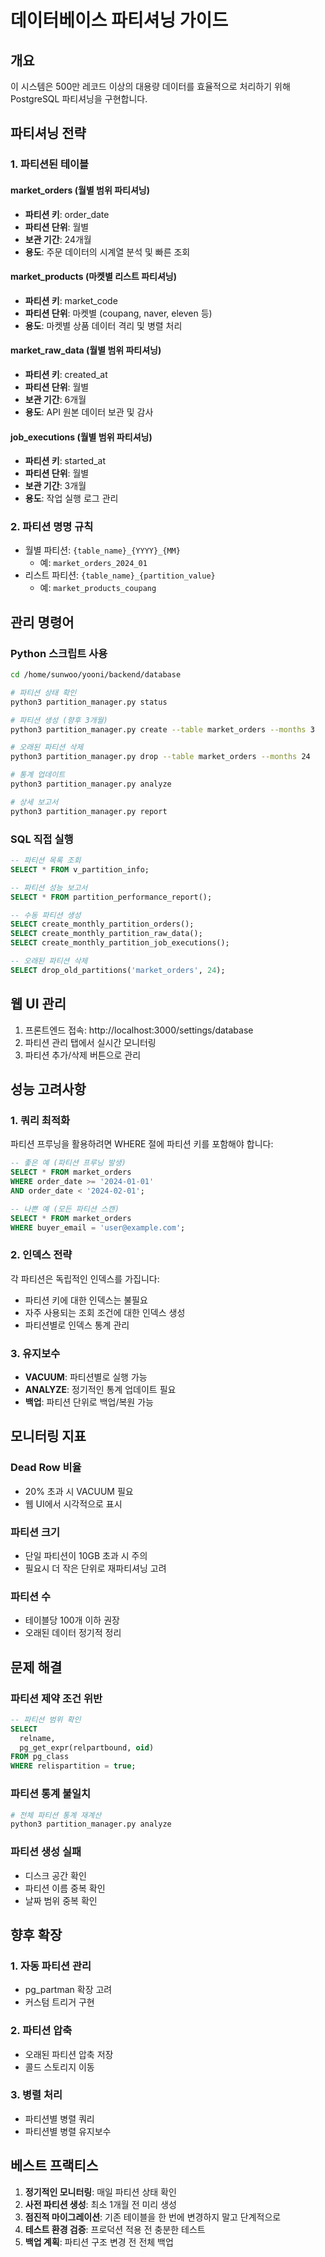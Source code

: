 # 데이터베이스 파티셔닝 가이드

## 개요

이 시스템은 500만 레코드 이상의 대용량 데이터를 효율적으로 처리하기 위해 PostgreSQL 파티셔닝을 구현합니다.

## 파티셔닝 전략

### 1. 파티션된 테이블

#### market_orders (월별 범위 파티셔닝)
- **파티션 키**: order_date
- **파티션 단위**: 월별
- **보관 기간**: 24개월
- **용도**: 주문 데이터의 시계열 분석 및 빠른 조회

#### market_products (마켓별 리스트 파티셔닝)
- **파티션 키**: market_code
- **파티션 단위**: 마켓별 (coupang, naver, eleven 등)
- **용도**: 마켓별 상품 데이터 격리 및 병렬 처리

#### market_raw_data (월별 범위 파티셔닝)
- **파티션 키**: created_at
- **파티션 단위**: 월별
- **보관 기간**: 6개월
- **용도**: API 원본 데이터 보관 및 감사

#### job_executions (월별 범위 파티셔닝)
- **파티션 키**: started_at
- **파티션 단위**: 월별
- **보관 기간**: 3개월
- **용도**: 작업 실행 로그 관리

### 2. 파티션 명명 규칙

- 월별 파티션: `{table_name}_{YYYY}_{MM}`
  - 예: `market_orders_2024_01`
- 리스트 파티션: `{table_name}_{partition_value}`
  - 예: `market_products_coupang`

## 관리 명령어

### Python 스크립트 사용

```bash
cd /home/sunwoo/yooni/backend/database

# 파티션 상태 확인
python3 partition_manager.py status

# 파티션 생성 (향후 3개월)
python3 partition_manager.py create --table market_orders --months 3

# 오래된 파티션 삭제
python3 partition_manager.py drop --table market_orders --months 24

# 통계 업데이트
python3 partition_manager.py analyze

# 상세 보고서
python3 partition_manager.py report
```

### SQL 직접 실행

```sql
-- 파티션 목록 조회
SELECT * FROM v_partition_info;

-- 파티션 성능 보고서
SELECT * FROM partition_performance_report();

-- 수동 파티션 생성
SELECT create_monthly_partition_orders();
SELECT create_monthly_partition_raw_data();
SELECT create_monthly_partition_job_executions();

-- 오래된 파티션 삭제
SELECT drop_old_partitions('market_orders', 24);
```

## 웹 UI 관리

1. 프론트엔드 접속: http://localhost:3000/settings/database
2. 파티션 관리 탭에서 실시간 모니터링
3. 파티션 추가/삭제 버튼으로 관리

## 성능 고려사항

### 1. 쿼리 최적화

파티션 프루닝을 활용하려면 WHERE 절에 파티션 키를 포함해야 합니다:

```sql
-- 좋은 예 (파티션 프루닝 발생)
SELECT * FROM market_orders 
WHERE order_date >= '2024-01-01' 
AND order_date < '2024-02-01';

-- 나쁜 예 (모든 파티션 스캔)
SELECT * FROM market_orders 
WHERE buyer_email = 'user@example.com';
```

### 2. 인덱스 전략

각 파티션은 독립적인 인덱스를 가집니다:
- 파티션 키에 대한 인덱스는 불필요
- 자주 사용되는 조회 조건에 대한 인덱스 생성
- 파티션별로 인덱스 통계 관리

### 3. 유지보수

- **VACUUM**: 파티션별로 실행 가능
- **ANALYZE**: 정기적인 통계 업데이트 필요
- **백업**: 파티션 단위로 백업/복원 가능

## 모니터링 지표

### Dead Row 비율
- 20% 초과 시 VACUUM 필요
- 웹 UI에서 시각적으로 표시

### 파티션 크기
- 단일 파티션이 10GB 초과 시 주의
- 필요시 더 작은 단위로 재파티셔닝 고려

### 파티션 수
- 테이블당 100개 이하 권장
- 오래된 데이터 정기적 정리

## 문제 해결

### 파티션 제약 조건 위반
```sql
-- 파티션 범위 확인
SELECT 
  relname,
  pg_get_expr(relpartbound, oid) 
FROM pg_class 
WHERE relispartition = true;
```

### 파티션 통계 불일치
```bash
# 전체 파티션 통계 재계산
python3 partition_manager.py analyze
```

### 파티션 생성 실패
- 디스크 공간 확인
- 파티션 이름 중복 확인
- 날짜 범위 중복 확인

## 향후 확장

### 1. 자동 파티션 관리
- pg_partman 확장 고려
- 커스텀 트리거 구현

### 2. 파티션 압축
- 오래된 파티션 압축 저장
- 콜드 스토리지 이동

### 3. 병렬 처리
- 파티션별 병렬 쿼리
- 파티션별 병렬 유지보수

## 베스트 프랙티스

1. **정기적인 모니터링**: 매일 파티션 상태 확인
2. **사전 파티션 생성**: 최소 1개월 전 미리 생성
3. **점진적 마이그레이션**: 기존 테이블을 한 번에 변경하지 말고 단계적으로
4. **테스트 환경 검증**: 프로덕션 적용 전 충분한 테스트
5. **백업 계획**: 파티션 구조 변경 전 전체 백업